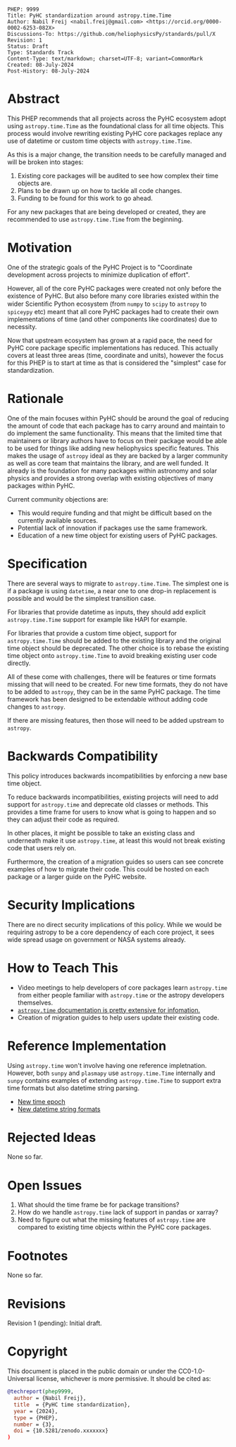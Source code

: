 ```
PHEP: 9999
Title: PyHC standardization around astropy.time.Time
Author: Nabil Freij <nabil.freij@gmail.com> <https://orcid.org/0000-0002-6253-082X>
Discussions-To: https://github.com/heliophysicsPy/standards/pull/X
Revision: 1
Status: Draft
Type: Standards Track
Content-Type: text/markdown; charset=UTF-8; variant=CommonMark
Created: 08-July-2024
Post-History: 08-July-2024
```

# Abstract

This PHEP recommends that all projects across the PyHC ecosystem adopt using `astropy.time.Time` as the foundational class for all time objects.
This process would involve rewriting existing PyHC core packages replace any use of datetime or custom time objects with `astropy.time.Time`.

As this is a major change, the transition needs to be carefully managed and will be broken into stages:

1. Existing core packages will be audited to see how complex their time objects are.
2. Plans to be drawn up on how to tackle all code changes.
3. Funding to be found for this work to go ahead.

For any new packages that are being developed or created, they are recommended to use `astropy.time.Time` from the beginning.

# Motivation

One of the strategic goals of the PyHC Project is to "Coordinate development across projects to minimize duplication of effort".

However, all of the core PyHC packages were created not only before the existence of PyHC.
But also before many core libraries existed within the wider Scientiﬁc Python ecosystem (from `numpy` to `scipy` to `astropy` to `spiceypy` etc) meant that all core PyHC packages had to create their own implementations of time (and other components like coordinates) due to necessity.

Now that upstream ecosystem has grown at a rapid pace, the need for PyHC core package specific implementations has reduced.
This actually covers at least three areas (time, coordinate and units), however the focus for this PHEP is to start at time as that is considered the "simplest" case for standardization.

# Rationale

One of the main focuses within PyHC should be around the goal of reducing the amount of code that each package has to carry around and maintain to do implement the same functionality.
This means that the limited time that maintainers or library authors have to focus on their package would be able to be used for things like adding new heliophysics specific features.
This makes the usage of `astropy` ideal as they are backed by a larger community as well as core team that maintains the library, and are well funded.
It already is the foundation for many packages within astronomy and solar physics and provides a strong overlap with existing objectives of many packages within PyHC.

Current community objections are:

- This would require funding and that might be difficult based on the currently available sources.
- Potential lack of innovation if packages use the same framework.
- Education of a new time object for existing users of PyHC packages.

# Specification

There are several ways to migrate to `astropy.time.Time`.
The simplest one is if a package is using `datetime`, a near one to one drop-in replacement is possible and would be the simplest transition case.

For libraries that provide datetime as inputs, they should add explicit `astropy.time.Time` support for example like HAPI for example.

For libraries that provide a custom time object, support for `astropy.time.Time` should be added to the existing library and the original time object should be deprecated.
The other choice is to rebase the existing time object onto `astropy.time.Time` to avoid breaking existing user code directly.

All of these come with challenges, there will be features or time formats missing that will need to be created.
For new time formats, they do not have to be added to `astropy`, they can be in the same PyHC package.
The time framework has been designed to be extendable without adding code changes to `astropy`.

If there are missing features, then those will need to be added upstream to `astropy`.

# Backwards Compatibility

This policy introduces backwards incompatibilities by enforcing a new base time object.

To reduce backwards incompatibilities, existing projects will need to add support for `astropy.time` and deprecate old classes or methods.
This provides a time frame for users to know what is going to happen and so they can adjust their code as required.

In other places, it might be possible to take an existing class and underneath make it use `astropy.time`, at least this would not break existing code that users rely on.

Furthermore, the creation of a migration guides so users can see concrete examples of how to migrate their code.
This could be hosted on each package or a larger guide on the PyHC website.

# Security Implications

There are no direct security implications of this policy.
While we would be requiring astropy to be a core dependency of each core project, it sees wide spread usage on government or NASA systems already.

# How to Teach This

- Video meetings to help developers of core packages learn `astropy.time` from either people familiar with `astropy.time` or the astropy developers themselves.
- [`astropy.time` documentation is pretty extensive for infomation.](https://docs.astropy.org/en/stable/time/)
- Creation of migration guides to help users update their existing code.

# Reference Implementation

Using `astropy.time` won't involve having one reference impletnation.
However, both `sunpy` and `plasmapy` use `astropy.time.Time` internally and `sunpy` contains examples of extending `astropy.time.Time` to support extra time formats but also datetime string parsing.

- [New time epoch](https://github.com/sunpy/sunpy/blob/main/sunpy/time/timeformats.py)
- [New datetime string formats](https://github.com/sunpy/sunpy/blob/main/sunpy/time/time.py#L37)

# Rejected Ideas

None so far.

# Open Issues

1. What should the time frame be for package transitions?
2. How do we handle `astropy.time` lack of support in pandas or xarray?
3. Need to figure out what the missing features of `astropy.time` are compared to existing time objects within the PyHC core packages.

# Footnotes

None so far.

# Revisions

Revision 1 (pending): Initial draft.

# Copyright

This document is placed in the public domain or under the CC0-1.0-Universal license, whichever is more permissive.
It should be cited as:

```bibtex
@techreport(phep9999,
  author = {Nabil Freij},
  title  = {PyHC time standardization},
  year = {2024},
  type = {PHEP},
  number = {3},
  doi = {10.5281/zenodo.xxxxxxx}
)
```
